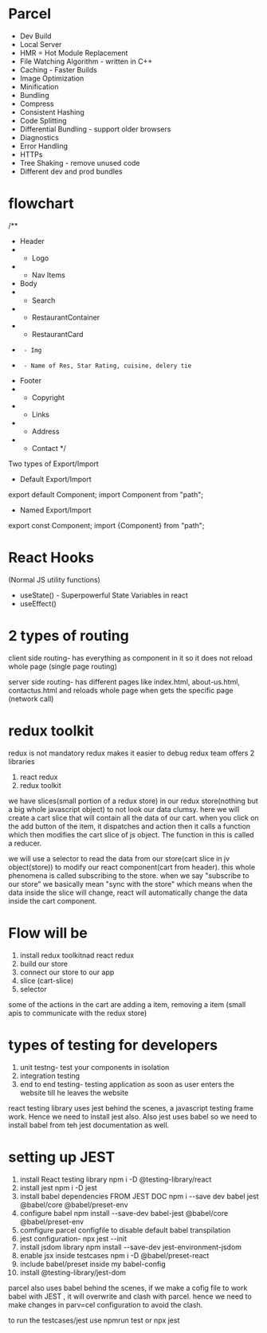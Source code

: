 # Parcel

- Dev Build
- Local Server
- HMR = Hot Module Replacement
- File Watching Algorithm - written in C++
- Caching - Faster Builds
- Image Optimization
- Minification
- Bundling
- Compress
- Consistent Hashing
- Code Splitting
- Differential Bundling - support older browsers
- Diagnostics
- Error Handling
- HTTPs
- Tree Shaking - remove unused code
- Different dev and prod bundles

# flowchart

/\*\*

- Header
- - Logo
- - Nav Items
- Body
- - Search
- - RestaurantContainer
- - RestaurantCard
-      - Img
-      - Name of Res, Star Rating, cuisine, delery tie
- Footer
- - Copyright
- - Links
- - Address
- - Contact
    \*/

Two types of Export/Import

- Default Export/Import

export default Component;
import Component from "path";

- Named Export/Import

export const Component;
import {Component} from "path";

# React Hooks

(Normal JS utility functions)

- useState() - Superpowerful State Variables in react
- useEffect()

# 2 types of routing

client side routing- has everything as component in it so it does not reload whole page (single page routing)

server side routing- has different pages like index.html, about-us.html, contactus.html and reloads whole page when gets the specific page (network call)

# redux toolkit

redux is not mandatory
redux makes it easier to debug
redux team offers 2 libraries

1. react redux
2. redux toolkit

we have slices(small portion of a redux store) in our redux store(nothing but a big whole javascript object) to not look our data clumsy. here we will create a cart slice that will contain all the data of our cart. when you click on the add button of the item, it dispatches and action then it calls a function which then modifies the cart slice of js object. The function in this is called a reducer.

we will use a selector to read the data from our store(cart slice in jv object(store)) to modify our react component(cart from header). this whole phenomena is called subscribing to the store. when we say "subscribe to our store" we basically mean "sync with the store" which means when the data inside the slice will change, react will automatically change the data inside the cart component.

# Flow will be

1. install redux toolkitnad react redux
2. build our store
3. connect our store to our app
4. slice (cart-slice)
5. selector

some of the actions in the cart are adding a item, removing a item (small apis to communicate with the redux store)

# types of testing for developers

1. unit testng- test your components in isolation
2. integration testing
3. end to end testing- testing application as soon as user enters the website till he leaves the website

react testing library uses jest behind the scenes, a javascript testing frame work. Hence we need to install jest also.
Also jest uses babel so we need to install babel from teh jest documentation as well.

# setting up JEST

1. install React testing library npm i -D @testing-library/react
2. install jest npm i -D jest
3. install babel dependencies FROM JEST DOC npm i --save dev babel jest @babel/core @babel/preset-env
4. configure babel npm install --save-dev babel-jest @babel/core @babel/preset-env
5. comfigure parcel configfile to disable default babel transpilation
6. jest configuration- npx jest --init
7. install jsdom library npm install --save-dev jest-environment-jsdom
8. enable jsx inside testcases npm i -D @babel/preset-react
9. include babel/preset inside my babel-config
10. install @testing-library/jest-dom

parcel also uses babel behind the scenes, if we make a cofig file to work babel with JEST , it will overwrite and clash with parcel. hence we need to make changes in parv=cel configuration to avoid the clash.

to run the testcases/jest use npmrun test or npx jest
